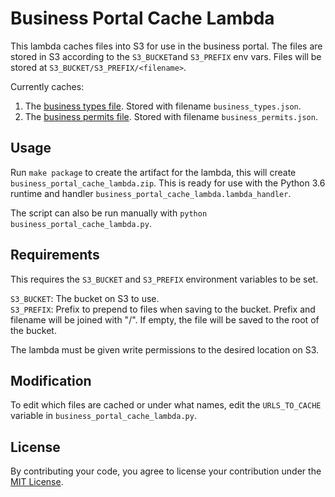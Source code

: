 # Business Portal Cache Lambda

This lambda caches files into S3 for use in the business portal. The files are
stored in S3 according to the `S3_BUCKET`and `S3_PREFIX` env vars. Files will be
stored at `S3_BUCKET/S3_PREFIX/<filename>`.

Currently caches:

1) The
[business types file](https://data.cityofgainesville.org/resource/i9px-haju.json).
Stored with filename `business_types.json`.
2) The
[business permits file](https://data.cityofgainesville.org/resource/mfe4-6q3g.json).
Stored with filename `business_permits.json`.


## Usage

Run `make package` to create the artifact for the lambda, this will create
`business_portal_cache_lambda.zip`. This is ready for use with the Python 3.6
runtime and handler `business_portal_cache_lambda.lambda_handler`.

The script can also be run manually with
`python business_portal_cache_lambda.py`.


## Requirements

This requires the `S3_BUCKET` and `S3_PREFIX` environment variables to be set.

`S3_BUCKET`: The bucket on S3 to use.  
`S3_PREFIX`: Prefix to prepend to files when saving to the bucket. Prefix and
filename will be joined with "/". If empty, the file will be saved to the root
of the bucket.

The lambda must be given write permissions to the desired location on S3.


## Modification

To edit which files are cached or under what names, edit the `URLS_TO_CACHE`
variable in `business_portal_cache_lambda.py`.


## License
By contributing your code, you agree to license your contribution under the
[MIT License](https://github.com/c4gnv/business-portal-cache-lambda/blob/master/LICENSE).
